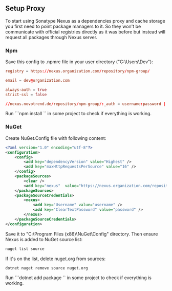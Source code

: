 


## Setup Proxy
To start using Sonatype Nexus as a dependencies proxy and cache storage you first need to point package managers to it. 
So they won't be communicate with official registries directly as it was before but instead will request all packages through Nexus server.

### Npm
Save this config to .npmrc file in your user directory ("C:\Users\Dev\"):
```toml
registry = https://nexus.organization.com/repository/npm-group/

email = dev@organization.com

always-auth = true
strict-ssl = false

//nexus.novotrend.de/repository/npm-group/:_auth = username:password | base64
```

Run ```npm install <package-name>`` in some project to check if everything is working.


### NuGet
Create NuGet.Config file with following content:
```xml
<?xml version="1.0" encoding="utf-8"?>
<configuration>
    <config>
        <add key="dependencyVersion" value="Highest" />
        <add key="maxHttpRequestsPerSource" value="16" />
    </config>
    <packageSources>
        <clear />
        <add key="nexus"  value="https://nexus.organization.com/repository/nuget-proxy/index.json" allowInsecureConnections="true" />
    </packageSources>
    <packageSourceCredentials>
        <nexus>
            <add key="Username" value="username" />
            <add key="ClearTextPassword" value="password" />
        </nexus>
    </packageSourceCredentials>
</configuration>
```

Save it to "C:\Program Files (x86)\NuGet\Config\" directory. Then ensure Nexus is added to NuGet source list:
```sh
nuget list source
```

If it's on the list, delete nuget.org from sources:
```sh
dotnet nuget remove source nuget.org
```

Run ```dotnet add package <package-name>`` in some project to check if everything is working.
